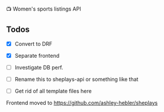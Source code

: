 📺 Women's sports listings API

## Todos
* [x] Convert to DRF
* [x] Separate frontend
* [ ] Investigate DB perf.
* [ ] Rename this to sheplays-api or something like that
* [ ] Get rid of all template files here


Frontend moved to https://github.com/ashley-hebler/sheplays
